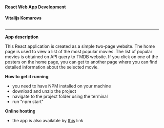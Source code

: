 #### React Web App Development
#### Vitalijs Komarovs

##

** **
**App description**

This React application is created as a simple two-page website. The home page is used to view a list of the most popular movies. The list of popular movies is obtained on API query to TMDB website. If you click on one of the posters on the home page, you can get to another page where you can find detailed information about the selected movie. 


**How to get it
running**
 
* you need to have NPM installed on your machine
* download and unzip the project
* navigate to the project folder using the terminal
* run "npm start"

**Online hosting**

* the app is also available by
[this](https://movies-61b5a.firebaseapp.com "this") link
